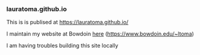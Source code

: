 ### lauratoma.github.io

This is is publised at https://lauratoma.github.io/

I maintain my website at Bowdoin <a href="https://www.bowdoin.edu/~ltoma/"> here</a> (https://www.bowdoin.edu/~ltoma)

I am having troubles building this site locally 


